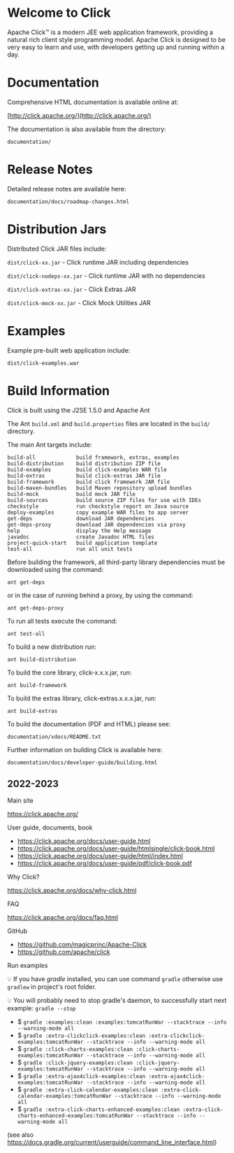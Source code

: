 Welcome to Click
================

Apache Click™ is a modern JEE web application framework, providing a natural rich client style programming model.
Apache Click is designed to be very easy to learn and use, with developers getting up and running within a day.

Documentation
=============

Comprehensive HTML documentation is available online at:

[http://click.apache.org/](http://click.apache.org/)

The documentation is also available from the directory:

  `documentation/`


Release Notes
=============

Detailed release notes are available here:

  `documentation/docs/roadmap-changes.html`


Distribution Jars
=================

Distributed Click JAR files include:

   `dist/click-xx.jar`        - Click runtime JAR including dependencies

   `dist/click-nodeps-xx.jar` - Click runtime JAR with no dependencies

   `dist/click-extras-xx.jar` - Click Extras JAR

   `dist/click-mock-xx.jar`   - Click Mock Utilities JAR


Examples
========

Example pre-built web application include:

   `dist/click-examples.war`


Build Information
=================

Click is built using the J2SE 1.5.0 and Apache Ant

The Ant `build.xml` and `build.properties` files are located in
the `build/` directory.

The main Ant targets include:

    build-all             build framework, extras, examples
    build-distribution    build distribution ZIP file
    build-examples        build click-examples WAR file
    build-extras          build click-extras JAR file
    build-framework       build click framework JAR file
    build-maven-bundles   build Maven repository upload bundles
    build-mock            build mock JAR file
    build-sources         build source ZIP files for use with IDEs
    checkstyle            run checkstyle report on Java source
    deploy-examples       copy example WAR files to app server
    get-deps              download JAR dependencies
    get-deps-proxy        download JAR dependencies via proxy
    help                  display the Help message
    javadoc               create Javadoc HTML files
    project-quick-start   build application template
    test-all              run all unit tests


Before building the framework, all third-party library dependencies must be
downloaded using the command:

    ant get-deps

or in the case of running behind a proxy, by using the command:

    ant get-deps-proxy

To run all tests execute the command:

    ant test-all

To build a new distribution run:

    ant build-distribution

To build the core library, click-x.x.x.jar, run:

    ant build-framework

To build the extras library, click-extras.x.x.x.jar, run:

    ant build-extras

To build the documentation (PDF and HTML) please see:

    documentation/xdocs/README.txt

Further information on building Click is available here:

   `documentation/docs/developer-guide/building.html`


## 2022-2023

Main site

https://click.apache.org/

User guide, documents, book

- https://click.apache.org/docs/user-guide.html
- https://click.apache.org/docs/user-guide/htmlsingle/click-book.html
- https://click.apache.org/docs/user-guide/html/index.html
- https://click.apache.org/docs/user-guide/pdf/click-book.pdf

Why Click?

https://click.apache.org/docs/why-click.html

FAQ

https://click.apache.org/docs/faq.html

GitHub

- https://github.com/magicprinc/Apache-Click
- https://github.com/apache/click

Run examples

💡 If you have *gradle* installed, you can use command `gradle` otherwise use `gradlew` in project's root folder.               

💡 You will probably need to stop gradle's daemon, to successfully start next example: 
`gradle --stop`  

- $ `gradle :examples:clean :examples:tomcatRunWar --stacktrace --info --warning-mode all`
- $ `gradle :extra-clickclick-examples:clean :extra-clickclick-examples:tomcatRunWar --stacktrace --info --warning-mode all`
- $ `gradle :click-charts-examples:clean :click-charts-examples:tomcatRunWar --stacktrace --info --warning-mode all`
- $ `gradle :click-jquery-examples:clean :click-jquery-examples:tomcatRunWar --stacktrace --info --warning-mode all`
- $ `gradle :extra-ajax4click-examples:clean :extra-ajax4click-examples:tomcatRunWar --stacktrace --info --warning-mode all`
- $ `gradle :extra-click-calendar-examples:clean :extra-click-calendar-examples:tomcatRunWar --stacktrace --info --warning-mode all`
- $ `gradle :extra-click-charts-enhanced-examples:clean :extra-click-charts-enhanced-examples:tomcatRunWar --stacktrace --info --warning-mode all`

(see also https://docs.gradle.org/current/userguide/command_line_interface.html)
